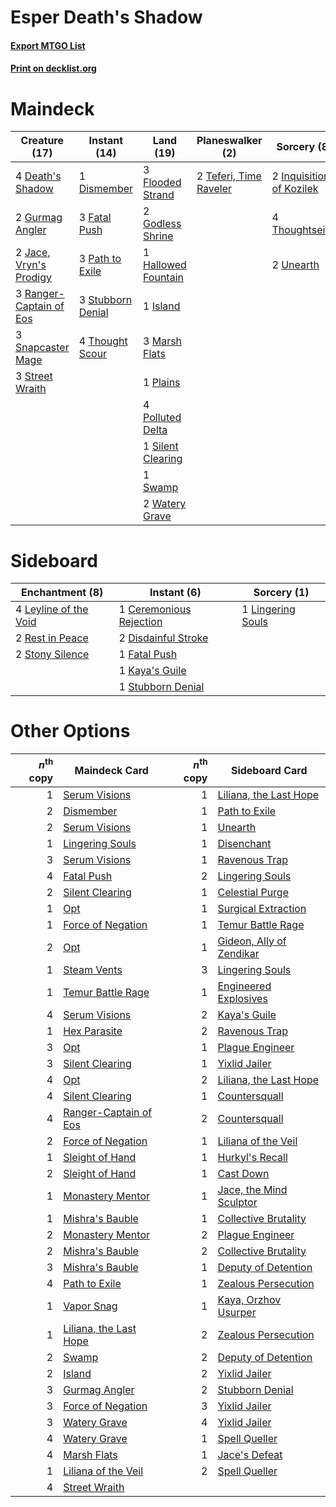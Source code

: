 # Esper Death's Shadow

#### [Export MTGO List](../collection/Esper%20Death's%20Shadow/Esper%20Death's%20Shadow.txt)
#### [Print on decklist.org](http://decklist.org/?deckmain=4%09Death's%20Shadow%0A1%09Dismember%0A3%09Fatal%20Push%0A3%09Flooded%20Strand%0A2%09Godless%20Shrine%0A2%09Gurmag%20Angler%0A1%09Hallowed%20Fountain%0A2%09Inquisition%20of%20Kozilek%0A1%09Island%0A2%09Jace,%20Vryn's%20Prodigy%0A3%09Marsh%20Flats%0A3%09Path%20to%20Exile%0A1%09Plains%0A4%09Polluted%20Delta%0A3%09Ranger-Captain%20of%20Eos%0A1%09Silent%20Clearing%0A3%09Snapcaster%20Mage%0A3%09Street%20Wraith%0A3%09Stubborn%20Denial%0A1%09Swamp%0A2%09Teferi,%20Time%20Raveler%0A4%09Thought%20Scour%0A4%09Thoughtseize%0A2%09Unearth%0A2%09Watery%20Grave&deckside=1%09Ceremonious%20Rejection%0A2%09Disdainful%20Stroke%0A1%09Fatal%20Push%0A1%09Kaya's%20Guile%0A4%09Leyline%20of%20the%20Void%0A1%09Lingering%20Souls%0A2%09Rest%20in%20Peace%0A2%09Stony%20Silence%0A1%09Stubborn%20Denial)
# Maindeck

|                                          Creature (17)                                           |                                        Instant (14)                                        |                                          Land (19)                                          |                                        Planeswalker (2)                                         |                                            Sorcery (8)                                            |
|--------------------------------------------------------------------------------------------------|--------------------------------------------------------------------------------------------|---------------------------------------------------------------------------------------------|-------------------------------------------------------------------------------------------------|---------------------------------------------------------------------------------------------------|
|4 [Death's Shadow](http://gatherer.wizards.com/Pages/Card/Details.aspx?multiverseid=425889)       |1 [Dismember](http://gatherer.wizards.com/Pages/Card/Details.aspx?multiverseid=382182)      |3 [Flooded Strand](http://gatherer.wizards.com/Pages/Card/Details.aspx?multiverseid=405098)  |2 [Teferi, Time Raveler](http://gatherer.wizards.com/Pages/Card/Details.aspx?multiverseid=461148)|2 [Inquisition of Kozilek](http://gatherer.wizards.com/Pages/Card/Details.aspx?multiverseid=416897)|
|2 [Gurmag Angler](http://gatherer.wizards.com/Pages/Card/Details.aspx?multiverseid=391850)        |3 [Fatal Push](http://gatherer.wizards.com/Pages/Card/Details.aspx?multiverseid=423724)     |2 [Godless Shrine](http://gatherer.wizards.com/Pages/Card/Details.aspx?multiverseid=405099)  |                                                                                                 |4 [Thoughtseize](http://gatherer.wizards.com/Pages/Card/Details.aspx?multiverseid=438676)          |
|2 [Jace, Vryn's Prodigy](http://gatherer.wizards.com/Pages/Card/Details.aspx?multiverseid=398434) |3 [Path to Exile](http://gatherer.wizards.com/Pages/Card/Details.aspx?multiverseid=220511)  |1 [Hallowed Fountain](http://gatherer.wizards.com/Pages/Card/Details.aspx?multiverseid=97071)|                                                                                                 |2 [Unearth](http://gatherer.wizards.com/Pages/Card/Details.aspx?multiverseid=442102)               |
|3 [Ranger-Captain of Eos](http://gatherer.wizards.com/Pages/Card/Details.aspx?multiverseid=463970)|3 [Stubborn Denial](http://gatherer.wizards.com/Pages/Card/Details.aspx?multiverseid=386673)|1 [Island](http://gatherer.wizards.com/Pages/Card/Details.aspx?multiverseid=439857)          |                                                                                                 |                                                                                                   |
|3 [Snapcaster Mage](http://gatherer.wizards.com/Pages/Card/Details.aspx?multiverseid=227676)      |4 [Thought Scour](http://gatherer.wizards.com/Pages/Card/Details.aspx?multiverseid=380203)  |3 [Marsh Flats](http://gatherer.wizards.com/Pages/Card/Details.aspx?multiverseid=405101)     |                                                                                                 |                                                                                                   |
|3 [Street Wraith](http://gatherer.wizards.com/Pages/Card/Details.aspx?multiverseid=442097)        |                                                                                            |1 [Plains](http://gatherer.wizards.com/Pages/Card/Details.aspx?multiverseid=439856)          |                                                                                                 |                                                                                                   |
|                                                                                                  |                                                                                            |4 [Polluted Delta](http://gatherer.wizards.com/Pages/Card/Details.aspx?multiverseid=405104)  |                                                                                                 |                                                                                                   |
|                                                                                                  |                                                                                            |1 [Silent Clearing](http://gatherer.wizards.com/Pages/Card/Details.aspx?multiverseid=464195) |                                                                                                 |                                                                                                   |
|                                                                                                  |                                                                                            |1 [Swamp](http://gatherer.wizards.com/Pages/Card/Details.aspx?multiverseid=439858)           |                                                                                                 |                                                                                                   |
|                                                                                                  |                                                                                            |2 [Watery Grave](http://gatherer.wizards.com/Pages/Card/Details.aspx?multiverseid=405114)    |                                                                                                 |                                                                                                   |


# Sideboard

|                                        Enchantment (8)                                         |                                           Instant (6)                                            |                                        Sorcery (1)                                         |
|------------------------------------------------------------------------------------------------|--------------------------------------------------------------------------------------------------|--------------------------------------------------------------------------------------------|
|4 [Leyline of the Void](http://gatherer.wizards.com/Pages/Card/Details.aspx?multiverseid=107682)|1 [Ceremonious Rejection](http://gatherer.wizards.com/Pages/Card/Details.aspx?multiverseid=417613)|1 [Lingering Souls](http://gatherer.wizards.com/Pages/Card/Details.aspx?multiverseid=368485)|
|2 [Rest in Peace](http://gatherer.wizards.com/Pages/Card/Details.aspx?multiverseid=442021)      |2 [Disdainful Stroke](http://gatherer.wizards.com/Pages/Card/Details.aspx?multiverseid=420705)    |                                                                                            |
|2 [Stony Silence](http://gatherer.wizards.com/Pages/Card/Details.aspx?multiverseid=247425)      |1 [Fatal Push](http://gatherer.wizards.com/Pages/Card/Details.aspx?multiverseid=423724)           |                                                                                            |
|                                                                                                |1 [Kaya's Guile](http://gatherer.wizards.com/Pages/Card/Details.aspx?multiverseid=464154)         |                                                                                            |
|                                                                                                |1 [Stubborn Denial](http://gatherer.wizards.com/Pages/Card/Details.aspx?multiverseid=386673)      |                                                                                            |


# Other Options

|*n*<sup>th</sup> copy|                                          Maindeck Card                                          |*n*<sup>th</sup> copy|                                          Sideboard Card                                           |
|--------------------:|-------------------------------------------------------------------------------------------------|--------------------:|---------------------------------------------------------------------------------------------------|
|                    1|[Serum Visions](http://gatherer.wizards.com/Pages/Card/Details.aspx?multiverseid=50145)          |                    1|[Liliana, the Last Hope](http://gatherer.wizards.com/Pages/Card/Details.aspx?multiverseid=414388)  |
|                    2|[Dismember](http://gatherer.wizards.com/Pages/Card/Details.aspx?multiverseid=382182)             |                    1|[Path to Exile](http://gatherer.wizards.com/Pages/Card/Details.aspx?multiverseid=220511)           |
|                    2|[Serum Visions](http://gatherer.wizards.com/Pages/Card/Details.aspx?multiverseid=50145)          |                    1|[Unearth](http://gatherer.wizards.com/Pages/Card/Details.aspx?multiverseid=442102)                 |
|                    1|[Lingering Souls](http://gatherer.wizards.com/Pages/Card/Details.aspx?multiverseid=368485)       |                    1|[Disenchant](http://gatherer.wizards.com/Pages/Card/Details.aspx?multiverseid=847)                 |
|                    3|[Serum Visions](http://gatherer.wizards.com/Pages/Card/Details.aspx?multiverseid=50145)          |                    1|[Ravenous Trap](http://gatherer.wizards.com/Pages/Card/Details.aspx?multiverseid=197537)           |
|                    4|[Fatal Push](http://gatherer.wizards.com/Pages/Card/Details.aspx?multiverseid=423724)            |                    2|[Lingering Souls](http://gatherer.wizards.com/Pages/Card/Details.aspx?multiverseid=368485)         |
|                    2|[Silent Clearing](http://gatherer.wizards.com/Pages/Card/Details.aspx?multiverseid=464195)       |                    1|[Celestial Purge](http://gatherer.wizards.com/Pages/Card/Details.aspx?multiverseid=183055)         |
|                    1|[Opt](http://gatherer.wizards.com/Pages/Card/Details.aspx?multiverseid=442948)                   |                    1|[Surgical Extraction](http://gatherer.wizards.com/Pages/Card/Details.aspx?multiverseid=397706)     |
|                    1|[Force of Negation](http://gatherer.wizards.com/Pages/Card/Details.aspx?multiverseid=464001)     |                    1|[Temur Battle Rage](http://gatherer.wizards.com/Pages/Card/Details.aspx?multiverseid=391940)       |
|                    2|[Opt](http://gatherer.wizards.com/Pages/Card/Details.aspx?multiverseid=442948)                   |                    1|[Gideon, Ally of Zendikar](http://gatherer.wizards.com/Pages/Card/Details.aspx?multiverseid=401897)|
|                    1|[Steam Vents](http://gatherer.wizards.com/Pages/Card/Details.aspx?multiverseid=405109)           |                    3|[Lingering Souls](http://gatherer.wizards.com/Pages/Card/Details.aspx?multiverseid=368485)         |
|                    1|[Temur Battle Rage](http://gatherer.wizards.com/Pages/Card/Details.aspx?multiverseid=391940)     |                    1|[Engineered Explosives](http://gatherer.wizards.com/Pages/Card/Details.aspx?multiverseid=50139)    |
|                    4|[Serum Visions](http://gatherer.wizards.com/Pages/Card/Details.aspx?multiverseid=50145)          |                    2|[Kaya's Guile](http://gatherer.wizards.com/Pages/Card/Details.aspx?multiverseid=464154)            |
|                    1|[Hex Parasite](http://gatherer.wizards.com/Pages/Card/Details.aspx?multiverseid=218008)          |                    2|[Ravenous Trap](http://gatherer.wizards.com/Pages/Card/Details.aspx?multiverseid=197537)           |
|                    3|[Opt](http://gatherer.wizards.com/Pages/Card/Details.aspx?multiverseid=442948)                   |                    1|[Plague Engineer](http://gatherer.wizards.com/Pages/Card/Details.aspx?multiverseid=464049)         |
|                    3|[Silent Clearing](http://gatherer.wizards.com/Pages/Card/Details.aspx?multiverseid=464195)       |                    1|[Yixlid Jailer](http://gatherer.wizards.com/Pages/Card/Details.aspx?multiverseid=130702)           |
|                    4|[Opt](http://gatherer.wizards.com/Pages/Card/Details.aspx?multiverseid=442948)                   |                    2|[Liliana, the Last Hope](http://gatherer.wizards.com/Pages/Card/Details.aspx?multiverseid=414388)  |
|                    4|[Silent Clearing](http://gatherer.wizards.com/Pages/Card/Details.aspx?multiverseid=464195)       |                    1|[Countersquall](http://gatherer.wizards.com/Pages/Card/Details.aspx?multiverseid=186327)           |
|                    4|[Ranger-Captain of Eos](http://gatherer.wizards.com/Pages/Card/Details.aspx?multiverseid=463970) |                    2|[Countersquall](http://gatherer.wizards.com/Pages/Card/Details.aspx?multiverseid=186327)           |
|                    2|[Force of Negation](http://gatherer.wizards.com/Pages/Card/Details.aspx?multiverseid=464001)     |                    1|[Liliana of the Veil](http://gatherer.wizards.com/Pages/Card/Details.aspx?multiverseid=235597)     |
|                    1|[Sleight of Hand](http://gatherer.wizards.com/Pages/Card/Details.aspx?multiverseid=25557)        |                    1|[Hurkyl's Recall](http://gatherer.wizards.com/Pages/Card/Details.aspx?multiverseid=135260)         |
|                    2|[Sleight of Hand](http://gatherer.wizards.com/Pages/Card/Details.aspx?multiverseid=25557)        |                    1|[Cast Down](http://gatherer.wizards.com/Pages/Card/Details.aspx?multiverseid=442969)               |
|                    1|[Monastery Mentor](http://gatherer.wizards.com/Pages/Card/Details.aspx?multiverseid=391883)      |                    1|[Jace, the Mind Sculptor](http://gatherer.wizards.com/Pages/Card/Details.aspx?multiverseid=442051) |
|                    1|[Mishra's Bauble](http://gatherer.wizards.com/Pages/Card/Details.aspx?multiverseid=122122)       |                    1|[Collective Brutality](http://gatherer.wizards.com/Pages/Card/Details.aspx?multiverseid=414380)    |
|                    2|[Monastery Mentor](http://gatherer.wizards.com/Pages/Card/Details.aspx?multiverseid=391883)      |                    2|[Plague Engineer](http://gatherer.wizards.com/Pages/Card/Details.aspx?multiverseid=464049)         |
|                    2|[Mishra's Bauble](http://gatherer.wizards.com/Pages/Card/Details.aspx?multiverseid=122122)       |                    2|[Collective Brutality](http://gatherer.wizards.com/Pages/Card/Details.aspx?multiverseid=414380)    |
|                    3|[Mishra's Bauble](http://gatherer.wizards.com/Pages/Card/Details.aspx?multiverseid=122122)       |                    1|[Deputy of Detention](http://gatherer.wizards.com/Pages/Card/Details.aspx?multiverseid=457309)     |
|                    4|[Path to Exile](http://gatherer.wizards.com/Pages/Card/Details.aspx?multiverseid=220511)         |                    1|[Zealous Persecution](http://gatherer.wizards.com/Pages/Card/Details.aspx?multiverseid=179575)     |
|                    1|[Vapor Snag](http://gatherer.wizards.com/Pages/Card/Details.aspx?multiverseid=249373)            |                    1|[Kaya, Orzhov Usurper](http://gatherer.wizards.com/Pages/Card/Details.aspx?multiverseid=460129)    |
|                    1|[Liliana, the Last Hope](http://gatherer.wizards.com/Pages/Card/Details.aspx?multiverseid=414388)|                    2|[Zealous Persecution](http://gatherer.wizards.com/Pages/Card/Details.aspx?multiverseid=179575)     |
|                    2|[Swamp](http://gatherer.wizards.com/Pages/Card/Details.aspx?multiverseid=439858)                 |                    2|[Deputy of Detention](http://gatherer.wizards.com/Pages/Card/Details.aspx?multiverseid=457309)     |
|                    2|[Island](http://gatherer.wizards.com/Pages/Card/Details.aspx?multiverseid=439857)                |                    2|[Yixlid Jailer](http://gatherer.wizards.com/Pages/Card/Details.aspx?multiverseid=130702)           |
|                    3|[Gurmag Angler](http://gatherer.wizards.com/Pages/Card/Details.aspx?multiverseid=391850)         |                    2|[Stubborn Denial](http://gatherer.wizards.com/Pages/Card/Details.aspx?multiverseid=386673)         |
|                    3|[Force of Negation](http://gatherer.wizards.com/Pages/Card/Details.aspx?multiverseid=464001)     |                    3|[Yixlid Jailer](http://gatherer.wizards.com/Pages/Card/Details.aspx?multiverseid=130702)           |
|                    3|[Watery Grave](http://gatherer.wizards.com/Pages/Card/Details.aspx?multiverseid=405114)          |                    4|[Yixlid Jailer](http://gatherer.wizards.com/Pages/Card/Details.aspx?multiverseid=130702)           |
|                    4|[Watery Grave](http://gatherer.wizards.com/Pages/Card/Details.aspx?multiverseid=405114)          |                    1|[Spell Queller](http://gatherer.wizards.com/Pages/Card/Details.aspx?multiverseid=414494)           |
|                    4|[Marsh Flats](http://gatherer.wizards.com/Pages/Card/Details.aspx?multiverseid=405101)           |                    1|[Jace's Defeat](http://gatherer.wizards.com/Pages/Card/Details.aspx?multiverseid=430727)           |
|                    1|[Liliana of the Veil](http://gatherer.wizards.com/Pages/Card/Details.aspx?multiverseid=235597)   |                    2|[Spell Queller](http://gatherer.wizards.com/Pages/Card/Details.aspx?multiverseid=414494)           |
|                    4|[Street Wraith](http://gatherer.wizards.com/Pages/Card/Details.aspx?multiverseid=442097)         |                     |                                                                                                   |

